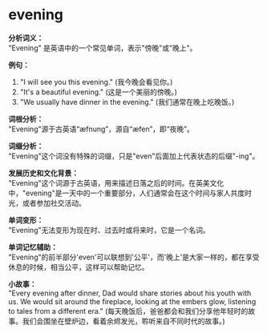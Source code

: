 # evening

**分析词义：**  
"Evening" 是英语中的一个常见单词，表示"傍晚"或"晚上"。

  

**例句：**

  

1.  "I will see you this evening." (我今晚会看见你。)
2.  "It's a beautiful evening." (这是一个美丽的傍晚。)
3.  "We usually have dinner in the evening." (我们通常在晚上吃晚饭。)

  

**词根分析：**  
"Evening"源于古英语“æfnung”，源自“æfen”，即“夜晚”。

  

**词缀分析：**  
"Evening"这个词没有特殊的词缀，只是"even"后面加上代表状态的后缀"-ing"。

  

**发展历史和文化背景：**  
"Evening"这个词源于古英语，用来描述日落之后的时间。在英美文化中，"evening"是一天中的一个重要部分，人们通常会在这个时间与家人共度时光，或者参加社交活动。

  

**单词变形：**  
"Evening"无法变形为现在时、过去时或将来时，它是一个名词。

  

**单词记忆辅助：**  
"Evening"的前半部分'even'可以联想到'公平'，而'晚上'是大家一样的，都在享受休息的时候，相当公平，这样可以帮助记忆。

  

**小故事：**  
"Every evening after dinner, Dad would share stories about his youth with us. We would sit around the fireplace, looking at the embers glow, listening to tales from a different era." (每天晚饭后，爸爸都会和我们分享他年轻时的故事。我们会围坐在壁炉边，看着余烬发光，聆听来自不同时代的故事。)
